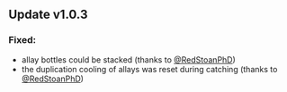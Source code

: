## Update v1.0.3

### Fixed:

- allay bottles could be stacked (thanks to [@RedStoanPhD](https://www.planetminecraft.com/member/redstoanphd/))
- the duplication cooling of allays was reset during catching (thanks to [@RedStoanPhD](https://www.planetminecraft.com/member/redstoanphd/))
